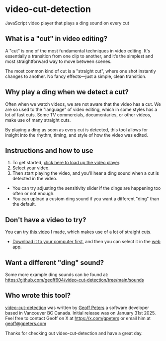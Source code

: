 # video-cut-detection
JavaScript video player that plays a ding sound on every cut

## What is a "cut" in video editing?
A "cut" is one of the most fundamental techniques in video editing.
It's essentially a transition from one clip to another, and it’s the simplest
and most straightforward way to move between scenes.

The most common kind of cut is a "straight cut", where one shot instantly changes
to another. No fancy effects—just a simple, clean transition.

## Why play a ding when we detect a cut?
Often when we watch videos, we are not aware that the video has a cut.
We are so used to the "language" of video editing, which in some styles has a lot
of fast cuts. Some TV commercials, documentaries, or other videos, make use of
many straight cuts.

By playing a ding as soon as every cut is detected, this tool allows for insight
into the rhythm, timing, and style of how the video was edited.

## Instructions and how to use
1. To get started, [click here to load up the video player](https://geoff604.github.io/video-cut-detection/).
2. Select your video.
3. Then start playing the video, and you'll hear a ding sound when a cut is detected in the video.

- You can try adjusting the sensitivity slider if the dings are happening too often or not enough.
- You can upload a custom ding sound if you want a different "ding" than the default.

## Don't have a video to try?
You can try [this video](https://geoff604.github.io/video-cut-detection/videos/Awesome%20Food%20at%20Lonsdale%20Quay%20Market%20in%20North%20Vancouver%20BC%20Canada%20-%20geoffmobile.mp4) I made, which makes use of a lot of straight cuts.
- [Download it to
your computer first](https://geoff604.github.io/video-cut-detection/videos/Awesome%20Food%20at%20Lonsdale%20Quay%20Market%20in%20North%20Vancouver%20BC%20Canada%20-%20geoffmobile.mp4), and then you can select it in the [web app](https://geoff604.github.io/video-cut-detection/).

## Want a different "ding" sound?
Some more example ding sounds can be found at:
https://github.com/geoff604/video-cut-detection/tree/main/sounds

## Who wrote this tool?
[video-cut-detection](https://github.com/geoff604/video-cut-detection/) was written by [Geoff Peters](https://github.com/geoff604/) a software developer based in Vancouver BC Canada.
Initial release was on January 31st 2025.
Feel free to contact Geoff on X at https://x.com/gpeters or email him at geoff@gpeters.com

Thanks for checking out video-cut-detection and have a great day.
